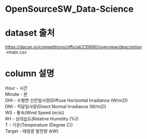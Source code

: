 # OpenSourceSW_Data-Science

# dataset 출처
https://dacon.io/competitions/official/235680/overview/description  
->train.csv
# column 설명  
  
Hour - 시간  
Minute - 분  
DHI - 수평면 산란일사량(Diffuse Horizontal Irradiance (W/m2))  
DNI - 직달일사량(Direct Normal Irradiance (W/m2))  
WS - 풍속(Wind Speed (m/s))  
RH - 상대습도(Relative Humidity (%))  
T - 기온(Temperature (Degree C))  
Target - 태양광 발전량 (kW)
